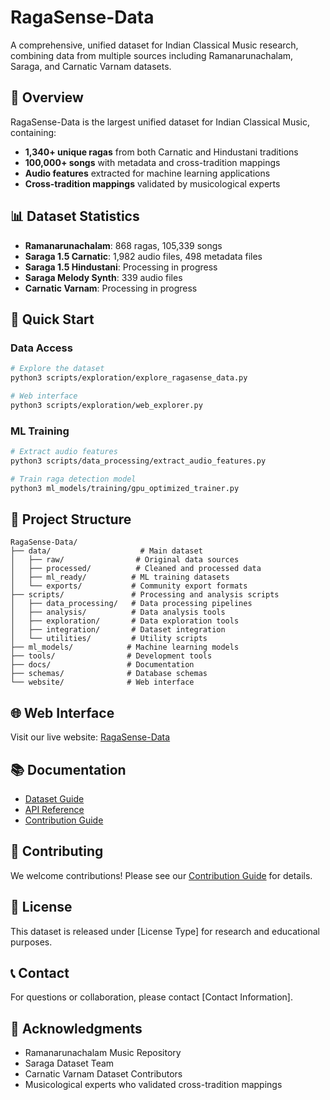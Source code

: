 # RagaSense-Data

A comprehensive, unified dataset for Indian Classical Music research, combining data from multiple sources including Ramanarunachalam, Saraga, and Carnatic Varnam datasets.

## 🎵 Overview

RagaSense-Data is the largest unified dataset for Indian Classical Music, containing:
- **1,340+ unique ragas** from both Carnatic and Hindustani traditions
- **100,000+ songs** with metadata and cross-tradition mappings
- **Audio features** extracted for machine learning applications
- **Cross-tradition mappings** validated by musicological experts

## 📊 Dataset Statistics

- **Ramanarunachalam**: 868 ragas, 105,339 songs
- **Saraga 1.5 Carnatic**: 1,982 audio files, 498 metadata files
- **Saraga 1.5 Hindustani**: Processing in progress
- **Saraga Melody Synth**: 339 audio files
- **Carnatic Varnam**: Processing in progress

## 🚀 Quick Start

### Data Access
```bash
# Explore the dataset
python3 scripts/exploration/explore_ragasense_data.py

# Web interface
python3 scripts/exploration/web_explorer.py
```

### ML Training
```bash
# Extract audio features
python3 scripts/data_processing/extract_audio_features.py

# Train raga detection model
python3 ml_models/training/gpu_optimized_trainer.py
```

## 📁 Project Structure

```
RagaSense-Data/
├── data/                    # Main dataset
│   ├── raw/                # Original data sources
│   ├── processed/          # Cleaned and processed data
│   ├── ml_ready/          # ML training datasets
│   └── exports/           # Community export formats
├── scripts/               # Processing and analysis scripts
│   ├── data_processing/   # Data processing pipelines
│   ├── analysis/          # Data analysis tools
│   ├── exploration/       # Data exploration tools
│   ├── integration/       # Dataset integration
│   └── utilities/         # Utility scripts
├── ml_models/            # Machine learning models
├── tools/                # Development tools
├── docs/                 # Documentation
├── schemas/              # Database schemas
└── website/              # Web interface
```

## 🌐 Web Interface

Visit our live website: [RagaSense-Data](https://ragasense-data-j26pv45x8-radhi1991s-projects.vercel.app)

## 📚 Documentation

- [Dataset Guide](docs/dataset-guide/)
- [API Reference](docs/api-reference/)
- [Contribution Guide](docs/contribution-guide/)

## 🤝 Contributing

We welcome contributions! Please see our [Contribution Guide](docs/contribution-guide/) for details.

## 📄 License

This dataset is released under [License Type] for research and educational purposes.

## 📞 Contact

For questions or collaboration, please contact [Contact Information].

## 🙏 Acknowledgments

- Ramanarunachalam Music Repository
- Saraga Dataset Team
- Carnatic Varnam Dataset Contributors
- Musicological experts who validated cross-tradition mappings
